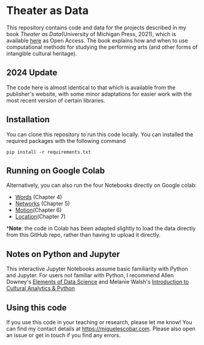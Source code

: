 # Theater as Data

This repository contains code and data for the projects described in my book _Theater as Data_(University of Michigan Press, 2021), which is available [here](https://press.umich.edu/Books/T/Theater-as-Data2) as Open Access. The book explains how and when to use computational methods for studying the performing arts (and other forms of intangible cultural heritage). 

## 2024 Update

The code here is almost identical to that which is available from the publisher's website, with some minor adaptations for easier work with the most recent version of certain libraries.

## Installation

You can clone this repository to run this code locally. You can installed the required packages with the following command

`pip install -r requirements.txt`

## Running on Google Colab

Alternatively, you can also run the four Notebooks directly on Google colab:
- [Words](https://colab.research.google.com/drive/1Y3yQwFKqjQemTeelmMsJiwgc1qDzoG6v?usp=sharing) (Chapter 4)
- [Networks](https://colab.research.google.com/drive/11zpXNz7ooWBfYCvcex8NKQcce8I8NnGh?usp=sharing) (Chapter 5)
- [Motion](https://colab.research.google.com/drive/1v_Xe3td6L0WaBVdeBW0M4qlE176RJfuk?usp=sharing)(Chapter 6)
- [Location](https://colab.research.google.com/drive/1anY9UGVpc3C2riqhXfXa_tDL5LX6uQ_r?usp=sharing)(Chapter 7)

***Note**: the code in Colab has been adapted slightly to load the data directly from this GitHub repo, rather than having to upload it directly.

## Notes on Python and Jupyter

This interactive Jupyter Notebooks assume basic familiarity with Python and Jupyter. For users not familiar with Python, I recommend Allen Downey's [Elements of Data Science](https://allendowney.github.io/ElementsOfDataScience/) and Melanie Walsh's [Introduction to Cultural Analytics & Python](https://melaniewalsh.github.io/Intro-Cultural-Analytics/welcome.html)

## Using this code

If you use this code in your teaching or research, please let me know! You can find my contact details at https://miguelescobar.com. Please also open an issue or get in touch if you find any errors.
